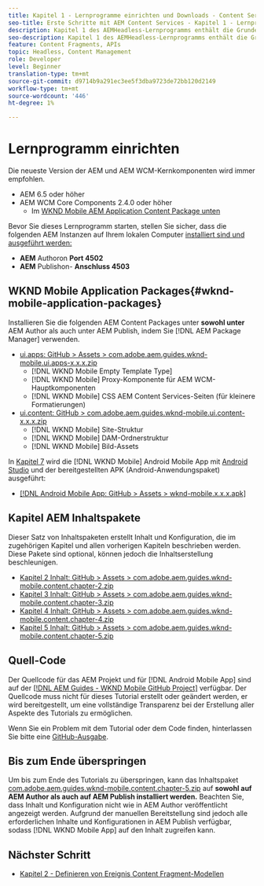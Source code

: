 ```yaml
---
title: Kapitel 1 - Lernprogramme einrichten und Downloads - Content Services
seo-title: Erste Schritte mit AEM Content Services - Kapitel 1 - Lernprogramm einrichten
description: Kapitel 1 des AEMHeadless-Lernprogramms enthält die Grundeinstellung für die AEM Instanz des Lernprogramms.
seo-description: Kapitel 1 des AEMHeadless-Lernprogramms enthält die Grundeinstellung für die AEM Instanz des Lernprogramms.
feature: Content Fragments, APIs
topic: Headless, Content Management
role: Developer
level: Beginner
translation-type: tm+mt
source-git-commit: d9714b9a291ec3ee5f3dba9723de72bb120d2149
workflow-type: tm+mt
source-wordcount: '446'
ht-degree: 1%

---
```



# Lernprogramm einrichten

Die neueste Version der AEM und AEM WCM-Kernkomponenten wird immer empfohlen.

* AEM 6.5  oder höher
* AEM WCM Core Components 2.4.0 oder höher
   * Im [WKND Mobile AEM Application Content Package unten](#wknd-mobile-application-packages)

Bevor Sie dieses Lernprogramm starten, stellen Sie sicher, dass die folgenden AEM Instanzen auf Ihrem lokalen Computer [installiert sind und ausgeführt werden:](https://helpx.adobe.com/experience-manager/6-5/sites/deploying/using/deploy.html#Default%20Local%20Install)

* **AEM** Authoron  **Port 4502**
* **AEM** Publishon- **Anschluss 4503**

## WKND Mobile Application Packages{#wknd-mobile-application-packages}

Installieren Sie die folgenden AEM Content Packages unter **sowohl unter** AEM Author als auch unter AEM Publish, indem Sie [!DNL AEM Package Manager] verwenden.

* [ui.apps: GitHub > Assets > com.adobe.aem.guides.wknd-mobile.ui.apps-x.x.x.zip](https://github.com/adobe/aem-guides-wknd-mobile/releases/latest)
   * [!DNL WKND Mobile Empty Template Type]
   * [!DNL WKND Mobile] Proxy-Komponente für AEM WCM-Hauptkomponenten
   * [!DNL WKND Mobile] CSS AEM Content Services-Seiten (für kleinere Formatierungen)
* [ui.content: GitHub > com.adobe.aem.guides.wknd-mobile.ui.content-x.x.x.zip](https://github.com/adobe/aem-guides-wknd-mobile/releases/latest)
   * [!DNL WKND Mobile] Site-Struktur
   * [!DNL WKND Mobile] DAM-Ordnerstruktur
   * [!DNL WKND Mobile] Bild-Assets

In [Kapitel 7](./chapter-7.md) wird die [!DNL WKND Mobile] Android Mobile App mit [Android Studio](https://developer.android.com/studio) und der bereitgestellten APK (Android-Anwendungspaket) ausgeführt:

* [[!DNL Android Mobile App: GitHub > Assets > wknd-mobile.x.x.x.apk]](https://github.com/adobe/aem-guides-wknd-mobile/releases/latest)

## Kapitel AEM Inhaltspakete

Dieser Satz von Inhaltspaketen erstellt Inhalt und Konfiguration, die im zugehörigen Kapitel und allen vorherigen Kapiteln beschrieben werden. Diese Pakete sind optional, können jedoch die Inhaltserstellung beschleunigen.

* [Kapitel 2 Inhalt: GitHub > Assets > com.adobe.aem.guides.wknd-mobile.content.chapter-2.zip](https://github.com/adobe/aem-guides-wknd-mobile/releases/latest)
* [Kapitel 3 Inhalt: GitHub > Assets > com.adobe.aem.guides.wknd-mobile.content.chapter-3.zip](https://github.com/adobe/aem-guides-wknd-mobile/releases/latest)
* [Kapitel 4 Inhalt: GitHub > Assets > com.adobe.aem.guides.wknd-mobile.content.chapter-4.zip](https://github.com/adobe/aem-guides-wknd-mobile/releases/latest)
* [Kapitel 5 Inhalt: GitHub > Assets > com.adobe.aem.guides.wknd-mobile.content.chapter-5.zip](https://github.com/adobe/aem-guides-wknd-mobile/releases/latest)

## Quell-Code

Der Quellcode für das AEM Projekt und für [!DNL Android Mobile App] sind auf der [[!DNL AEM Guides - WKND Mobile GitHub Project]](https://github.com/adobe/aem-guides-wknd-mobile) verfügbar. Der Quellcode muss nicht für dieses Tutorial erstellt oder geändert werden, er wird bereitgestellt, um eine vollständige Transparenz bei der Erstellung aller Aspekte des Tutorials zu ermöglichen.

Wenn Sie ein Problem mit dem Tutorial oder dem Code finden, hinterlassen Sie bitte eine [GitHub-Ausgabe](https://github.com/adobe/aem-guides-wknd-mobile/issues).

## Bis zum Ende überspringen

Um bis zum Ende des Tutorials zu überspringen, kann das Inhaltspaket [com.adobe.aem.guides.wknd-mobile.content.chapter-5.zip](https://github.com/adobe/aem-guides-wknd-mobile/releases/latest) auf **sowohl auf AEM Author als auch auf AEM Publish installiert werden.** Beachten Sie, dass Inhalt und Konfiguration nicht wie in AEM Author veröffentlicht angezeigt werden. Aufgrund der manuellen Bereitstellung sind jedoch alle erforderlichen Inhalte und Konfigurationen in AEM Publish verfügbar, sodass [!DNL WKND Mobile App] auf den Inhalt zugreifen kann.


## Nächster Schritt

* [Kapitel 2 - Definieren von Ereignis Content Fragment-Modellen](./chapter-2.md)
